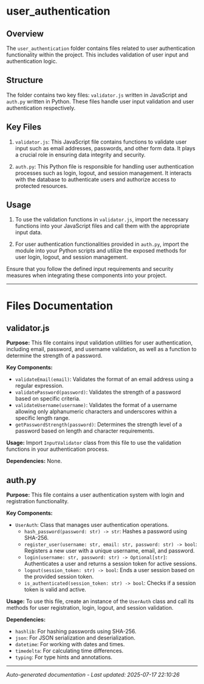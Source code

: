 # user_authentication

## Overview
The `user_authentication` folder contains files related to user authentication functionality within the project. This includes validation of user input and authentication logic.

## Structure
The folder contains two key files: `validator.js` written in JavaScript and `auth.py` written in Python. These files handle user input validation and user authentication respectively.

## Key Files
1. `validator.js`: This JavaScript file contains functions to validate user input such as email addresses, passwords, and other form data. It plays a crucial role in ensuring data integrity and security.
   
2. `auth.py`: This Python file is responsible for handling user authentication processes such as login, logout, and session management. It interacts with the database to authenticate users and authorize access to protected resources.

## Usage
1. To use the validation functions in `validator.js`, import the necessary functions into your JavaScript files and call them with the appropriate input data.
   
2. For user authentication functionalities provided in `auth.py`, import the module into your Python scripts and utilize the exposed methods for user login, logout, and session management.

Ensure that you follow the defined input requirements and security measures when integrating these components into your project.

---

# Files Documentation

## validator.js

**Purpose:** This file contains input validation utilities for user authentication, including email, password, and username validation, as well as a function to determine the strength of a password.

**Key Components:**
- `validateEmail(email)`: Validates the format of an email address using a regular expression.
- `validatePassword(password)`: Validates the strength of a password based on specific criteria.
- `validateUsername(username)`: Validates the format of a username allowing only alphanumeric characters and underscores within a specific length range.
- `getPasswordStrength(password)`: Determines the strength level of a password based on length and character requirements.

**Usage:** Import `InputValidator` class from this file to use the validation functions in your authentication process.

**Dependencies:** None.

## auth.py

**Purpose:** This file contains a user authentication system with login and registration functionality.

**Key Components:**
- `UserAuth`: Class that manages user authentication operations.
  - `hash_password(password: str) -> str`: Hashes a password using SHA-256.
  - `register_user(username: str, email: str, password: str) -> bool`: Registers a new user with a unique username, email, and password.
  - `login(username: str, password: str) -> Optional[str]`: Authenticates a user and returns a session token for active sessions.
  - `logout(session_token: str) -> bool`: Ends a user session based on the provided session token.
  - `is_authenticated(session_token: str) -> bool`: Checks if a session token is valid and active.

**Usage:** To use this file, create an instance of the `UserAuth` class and call its methods for user registration, login, logout, and session validation.

**Dependencies:** 
- `hashlib`: For hashing passwords using SHA-256.
- `json`: For JSON serialization and deserialization.
- `datetime`: For working with dates and times.
- `timedelta`: For calculating time differences.
- `typing`: For type hints and annotations.

---
*Auto-generated documentation - Last updated: 2025-07-17 22:10:26*
